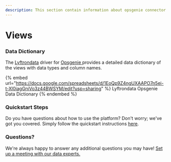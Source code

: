 ```yaml
---
description: This section contain information about opsgenie connector views information
---
```


# Views

### Data Dictionary

The [Lyftrondata](https://www.lyftrondata.com/) driver for [Opsgenie](https://www.lyftrondata.com/integration/Opsgenie/)[ ](https://www.lyftrondata.com/integration/opsgenie/)provides a detailed data dictionary of the views with data types and column names.

{% embed url="https://docs.google.com/spreadsheets/d/1EoQp9Z4ngUXAAPO7n5ei-t-Xl0iagGniVo3z44BWSYM/edit?usp=sharing" %}
Lyftrondata Opsgenie Data Dictionary
{% endembed %}

### Quickstart Steps

Do you have questions about how to use the platform? Don't worry; we've got you covered. Simply follow the quickstart instructions [here](../../../../quickstart-steps.md).

### Questions? <a href="#questions" id="questions"></a>

We're always happy to answer any additional questions you may have! [Set up a meeting with our data experts.](https://www.lyftrondata.com/book-a-meeting/)


